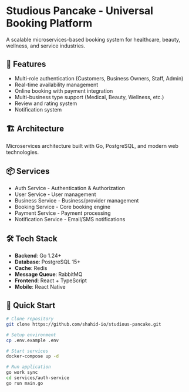 # Studious Pancake - Universal Booking Platform

A scalable microservices-based booking system for healthcare, beauty, wellness, and service industries.

## 🚀 Features

- Multi-role authentication (Customers, Business Owners, Staff, Admin)
- Real-time availability management
- Online booking with payment integration
- Multi-business type support (Medical, Beauty, Wellness, etc.)
- Review and rating system
- Notification system

## 🏗️ Architecture

Microservices architecture built with Go, PostgreSQL, and modern web technologies.

## 📦 Services

- Auth Service - Authentication & Authorization
- User Service - User management
- Business Service - Business/provider management
- Booking Service - Core booking engine
- Payment Service - Payment processing
- Notification Service - Email/SMS notifications

## 🛠️ Tech Stack

- **Backend**: Go 1.24+
- **Database**: PostgreSQL 15+
- **Cache**: Redis
- **Message Queue**: RabbitMQ
- **Frontend**: React + TypeScript
- **Mobile**: React Native

## 🚦 Quick Start

```bash
# Clone repository
git clone https://github.com/shahid-io/studious-pancake.git

# Setup environment
cp .env.example .env

# Start services
docker-compose up -d

# Run application
go work sync
cd services/auth-service
go run main.go
